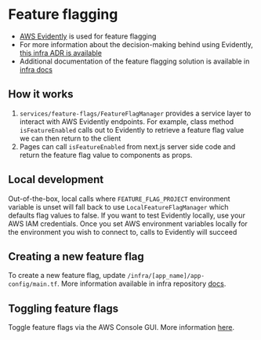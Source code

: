 # Feature flagging

- [AWS Evidently](https://docs.aws.amazon.com/AmazonCloudWatch/latest/monitoring/CloudWatch-Evidently.html) is used for feature flagging
- For more information about the decision-making behind using Evidently, [this infra ADR is available](https://github.com/navapbc/template-infra/blob/68b2db42d06198cb070b0603e63a930db346309f/docs/decisions/infra/0010-feature-flags-system-design.md)
- Additional documentation of the feature flagging solution is available in [infra docs](https://github.com/navapbc/template-infra/blob/main/docs/feature-flags.md)

## How it works

1. `services/feature-flags/FeatureFlagManager` provides a service layer to interact with AWS Evidently endpoints. For example, class method `isFeatureEnabled` calls out to Evidently to retrieve a feature flag value we can then return to the client
1. Pages can call `isFeatureEnabled` from next.js server side code and return the feature flag value to components as props.

## Local development

Out-of-the-box, local calls where `FEATURE_FLAG_PROJECT` environment variable is unset will fall back to use `LocalFeatureFlagManager` which defaults flag values to false. If you want to test Evidently locally, use your AWS IAM credentials. Once you set AWS environment variables locally for the environment you wish to connect to, calls to Evidently will succeed

## Creating a new feature flag

To create a new feature flag, update `/infra/[app_name]/app-config/main.tf`. More information available in infra repository [docs](https://github.com/navapbc/template-infra/blob/main/docs/feature-flags.md).

## Toggling feature flags

Toggle feature flags via the AWS Console GUI. More information [here](https://github.com/navapbc/template-infra/blob/main/docs/feature-flags.md#managing-feature-releases-and-partial-rollouts-via-aws-console).
